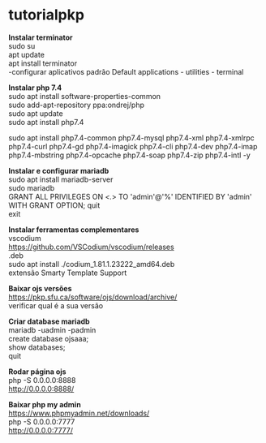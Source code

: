 # tutorialpkp
<b>Instalar terminator</b><br>
sudo su<br>
apt update<br>
apt install terminator<br>
-configurar aplicativos padrão Default applications - utilities - terminal<br>

<b>Instalar php 7.4</b><br>
sudo apt install software-properties-common<br>
sudo add-apt-repository ppa:ondrej/php<br>
sudo apt update<br>
sudo apt install php7.4<br>

sudo apt install php7.4-common php7.4-mysql php7.4-xml php7.4-xmlrpc php7.4-curl php7.4-gd php7.4-imagick php7.4-cli php7.4-dev php7.4-imap php7.4-mbstring php7.4-opcache php7.4-soap php7.4-zip php7.4-intl -y<br>

<b>Instalar e configurar mariadb</b><br>
sudo apt install mariadb-server<br>
sudo mariadb<br>
GRANT ALL PRIVILEGES ON *&lt;.*&gt; TO 'admin'@'%' IDENTIFIED BY 'admin' WITH GRANT OPTION;
quit<br>
exit<br>

<b>Instalar ferramentas complementares</b><br>
vscodium<br>
https://github.com/VSCodium/vscodium/releases<br>
.deb<br>
sudo apt install ./codium_1.81.1.23222_amd64.deb<br>
extensão Smarty Template Support<br>

<b>Baixar ojs versões</b><br>
https://pkp.sfu.ca/software/ojs/download/archive/<br>
verificar qual é a sua versão<br>

<b>Criar database mariadb</b><br>
mariadb -uadmin -padmin<br>
create database ojsaaa;<br>
show databases;<br>
quit<br>

<b>Rodar página ojs</b><br>
php -S 0.0.0.0:8888<br>
http://0.0.0.0:8888/<br>

<b>Baixar php my admin</b><br>
https://www.phpmyadmin.net/downloads/<br>
php -S 0.0.0.0:7777<br>
http://0.0.0.0:7777/<br>


